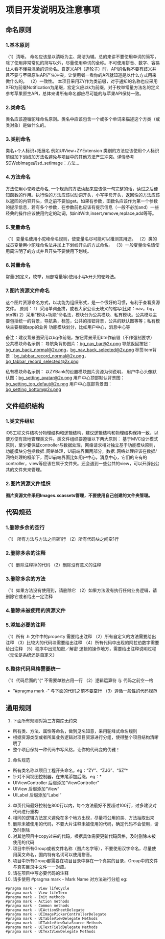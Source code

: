 # 项目开发说明及注意事项
## 命名原则
### 1.基本原则
（1）清晰。 命名应该是以清晰为主、简洁为辅。总的来讲不要使用单词的简写，除了使用非常常见的简写以外，尽量使用单词的全称。不可使用拼音、数字、容易让人看不懂易混淆的词命名。自定义API（造轮子）时，API的名称不要有歧义并且不要与苹果原生API产生冲突，让使用者一看你的API就知道是以什么方式用来做什么的。
（2）一致性。 本项目采用ZY作为类前缀，对于通知的名称也应采用XFB为前缀Notification为尾缀，宏定义应以k为前缀，对于枚举常量方法名的定义参考苹果原生API，总体来讲所有命名都应尽可能的与苹果API保持一致。
### 2.类命名
类名应该遵循驼峰命名原则。类名中应该包含一个或多个单词来描述这个方类（或类对象）是做什么的。
### 3.类别命名
类名+个人标识+拓展名
例如UIView+ZYExtension
类别的方法应该使用个人标识前缀加下划线加方法名避免与项目中的其他方法产生冲突。详情参考SDWebImage的sd_setImage：方法…
### 4.方法命名
方法使用小驼峰法命名, 一个规范的方法读起来应该像一句完整的话，读过之后便知函数的作用。执行性的方法应该以动词开头，小写字母开头，返回性的方法应该以返回的内容开头，但之前不要加get。如果有参数，函数名应该作为第一个参数的提示信息，若有多个参数，在参数前也应该有提示信息（一般不必加and）一些经典的操作应该使用约定的动词，如initWith,insert,remove,replace,add等等。
### 5.变量命名
（1）变量名使用小驼峰命名规则，使变量名尽可能可以推测其用途。
（2）类的成员变量用小驼峰命名法并加上下划线开头的方式命名。
（3）一般变量命名请使用简洁明了的方式并且开头不要使用下划线。
### 6.常量命名
常量(预定义，枚举，局部常量等)使用小写k开头的驼峰法。
### 7.图片资源文件命名
这个图片资源命名方式，以功能为组织形式，是一个很好的习惯，有利于查看资源文件。
原则：
1）采用单词全拼，或者大家公认无岐义的缩写(比如：nav，bg，btn等)
2）采用“模块+功能”命名法，模块分为公共模块、私有模块。公共模块主要包括统一的背景，导航条，标签，公共的按钮背景，公共的默认图等等；私有模块主要根据app的业务
功能模块划分，比如用户中心，消息中心等

备注：建议背景图采用以bg作前缀，按钮背景采用btn作前缀（不作强制要求）
公共模块命名示例：
导航条背影图片：bg_nav_bar@2x.png
导航返回按钮：bg_nav_back_normal@2x.png，bg_nav_back_selected@2x.png
标签item背景：bg_tabbar_record_normal@2x.png，bg_tabbar_record_selected@2x.png

私有模块命名示例：
以ZYBank的设置模块图片资源为例说明，
用户中心头像默认图：bg_setting_avatar@2x.png
用户中心顶部默认背景图：bg_setting_top_defaut@2x.png
用户中心底部背景图：bg_setting_bottom@2x.png
## 文件组织结构
### 1.类文件组织
iOS工程文件结构分物理结构和逻辑结构，建议逻辑结构和物理结构保持一致，以便方便有效地管理类文件。类文件组织要遵循以下两大原则：
基于MVC设计模式原则，至少要保证controller与数据处理，网络请求相对独立基于功能模块原则，功能模块分包括数据_网络处理，UI前端界面两部分，数据_网络处理应该在数据/网络处理的框架下，而UI前端界面比如用户中心，消息中心，它们的专有的controller，view等应该在属于文件夹。还会遇到一些公共的view，可以开辟出公共的文件夹来管理。
### 2.图片资源文件组织
**图片资源文件采用Images.xcassets管理，不要使用自己创建的文件夹管理。**
## 代码规范
### 1.删除多余的空行
（1） 所有方法与方法之间空1行
（2）所有代码块之间空1行

### 2.删除多余的注释
（1）删除注释掉的代码
（2）删除没有意义的注释

### 3.删除多余的方法
（1）如果方法没有使用到，请删除它
（2）如果方法没有执行任何业务逻辑，请删除它或者给出一定注释

### 4.删除未被使用的资源文件
### 5.添加必要的注释
（1）所有 .h 文件中的property 需要给出注释
（2）所有自定义的方法需要给出注释
（3）比较大的代码块需要给出注释
（4）所有代码中出现的阿拉伯数字需要给出注释
（5）程序中出现加密／解密 逻辑的操作地方，需要给出注释说明过程（无论是系统还是自定义）

### 6.整体代码风格需要统一
（1）代码后面的”{“ 不需要单独占用一行
（2）逻辑运算符 与 代码之前空一格
* “#pragma mark -” 与下面的代码之前不要空行
（3）遵循一般性的代码规范
## 通用规则
1. 下面所有规则对第三方类库无约束
*   所有类、方法、属性等命名，做到见名知意，采用驼峰式命名规则
*   根据资源类型或者所属业务逻辑对项目资源进行分组，使得整个项目结构清晰明了
*  整个项目保持一种代码书写风格，让你的代码变的优雅！
2. 命名规范
*  所有类名称以项目工程开头命名，eg：“ZY”、“ZJG”、“SZ”*
*  针对不同视图控制器，在末尾添加后缀，eg：*
*  UIViewController 后缀添加“ViewController”
*  UIView 后缀添加“View”
*  UILabel 后缀添加“Label”
3. 单页代码最好控制在800行以内，每个方法最好不要超过100行，过多建议对代码进行重构
4. 相同的逻辑方法定义避免在多个地方出现，尽量将公用的类、方法抽取出来
5. 删除未被使用的代码，不要大片注释未被使用的代码，确定代码不会使用，请及时删除
6. 对其他项目中copy过来的代码，根据具体需要更新代码风格，及时删除未被使用的代码
7. 项目中所有Group或者文件名称（图片名字等），不要使用汉字命名，尽量使用英文命名，国内特有名词可以使用拼音。
8. 项目中所有Group都需要在项目目录中存在一个真实的目录，Group中的文件与真实目录中文件一一对应。
9. 请在项目中写必要代码的注释
10. 请多使用 #pragma mark - Mark Name 对方法进行分组 eg:
```
#pragma mark - View lifeCycle
#pragma mark - View lifeTerm
#pragma mark - Init methods
#pragma mark - Action methods
#pragma mark - Common methods
#pragma mark - UIActionSheetDelegate
#pragma mark - UIImagePickerControllerDelegate
#pragma mark - UITableViewDelegate Methods
#pragma mark - UITableViewDataSource Methods
#pragma mark - UITextFieldDelegate Methods
#pragma mark - UITextViewDelegate Methods 
```


